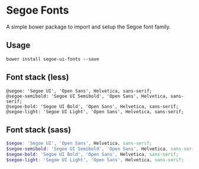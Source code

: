 # Segoe Fonts

A simple bower package to import and setup the Segoe font family.

## Usage

~~~~
bower install segoe-ui-fonts --save
~~~~

## Font stack (less)
```less
@segoe: 'Segoe UI', 'Open Sans', Helvetica, sans-serif;
@segoe-semibold: 'Segoe UI Semibold', 'Open Sans', Helvetica, sans-serif;
@segoe-bold: 'Segoe UI Bold', 'Open Sans', Helvetica, sans-serif;
@segoe-light: 'Segoe UI Light', 'Open Sans', Helvetica, sans-serif; 
```

## Font stack (sass)
```scss
$segoe: 'Segoe UI', 'Open Sans', Helvetica, sans-serif;
$segoe-semibold: 'Segoe UI Semibold', 'Open Sans', Helvetica, sans-serif;
$segoe-bold: 'Segoe UI Bold', 'Open Sans', Helvetica, sans-serif;
$segoe-light: 'Segoe UI Light', 'Open Sans', Helvetica, sans-serif; 
```
